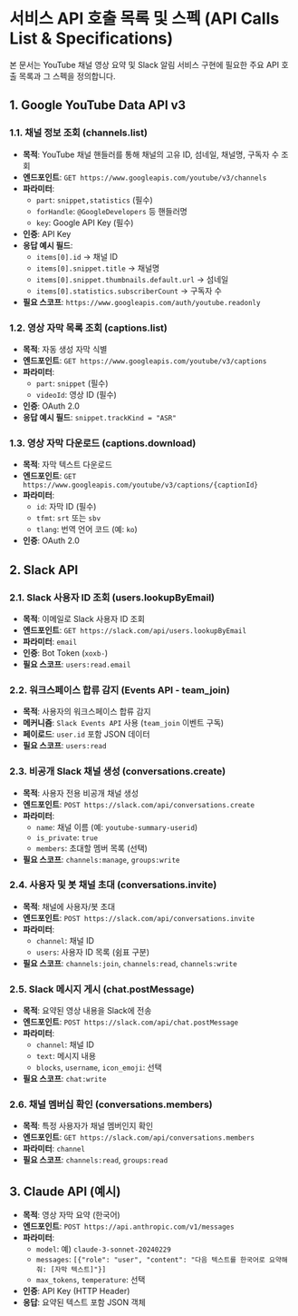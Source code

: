 # 서비스 API 호출 목록 및 스펙 (API Calls List & Specifications)

본 문서는 YouTube 채널 영상 요약 및 Slack 알림 서비스 구현에 필요한 주요 API 호출 목록과 그 스펙을 정의합니다.

## 1. Google YouTube Data API v3

### 1.1. 채널 정보 조회 (channels.list)
- **목적**: YouTube 채널 핸들러를 통해 채널의 고유 ID, 섬네일, 채널명, 구독자 수 조회
- **엔드포인트**: `GET https://www.googleapis.com/youtube/v3/channels`
- **파라미터**:
  - `part`: `snippet,statistics` (필수)
  - `forHandle`: `@GoogleDevelopers` 등 핸들러명
  - `key`: Google API Key (필수)
- **인증**: API Key
- **응답 예시 필드**:
  - `items[0].id` → 채널 ID
  - `items[0].snippet.title` → 채널명
  - `items[0].snippet.thumbnails.default.url` → 섬네일
  - `items[0].statistics.subscriberCount` → 구독자 수
- **필요 스코프**: `https://www.googleapis.com/auth/youtube.readonly`

### 1.2. 영상 자막 목록 조회 (captions.list)
- **목적**: 자동 생성 자막 식별
- **엔드포인트**: `GET https://www.googleapis.com/youtube/v3/captions`
- **파라미터**:
  - `part`: `snippet` (필수)
  - `videoId`: 영상 ID (필수)
- **인증**: OAuth 2.0
- **응답 예시 필드**: `snippet.trackKind = "ASR"`

### 1.3. 영상 자막 다운로드 (captions.download)
- **목적**: 자막 텍스트 다운로드
- **엔드포인트**: `GET https://www.googleapis.com/youtube/v3/captions/{captionId}`
- **파라미터**:
  - `id`: 자막 ID (필수)
  - `tfmt`: `srt` 또는 `sbv`
  - `tlang`: 번역 언어 코드 (예: `ko`)
- **인증**: OAuth 2.0

## 2. Slack API

### 2.1. Slack 사용자 ID 조회 (users.lookupByEmail)
- **목적**: 이메일로 Slack 사용자 ID 조회
- **엔드포인트**: `GET https://slack.com/api/users.lookupByEmail`
- **파라미터**: `email`
- **인증**: Bot Token (`xoxb-`)
- **필요 스코프**: `users:read.email`

### 2.2. 워크스페이스 합류 감지 (Events API - team_join)
- **목적**: 사용자의 워크스페이스 합류 감지
- **메커니즘**: `Slack Events API` 사용 (`team_join` 이벤트 구독)
- **페이로드**: `user.id` 포함 JSON 데이터
- **필요 스코프**: `users:read`

### 2.3. 비공개 Slack 채널 생성 (conversations.create)
- **목적**: 사용자 전용 비공개 채널 생성
- **엔드포인트**: `POST https://slack.com/api/conversations.create`
- **파라미터**:
  - `name`: 채널 이름 (예: `youtube-summary-userid`)
  - `is_private`: `true`
  - `members`: 초대할 멤버 목록 (선택)
- **필요 스코프**: `channels:manage`, `groups:write`

### 2.4. 사용자 및 봇 채널 초대 (conversations.invite)
- **목적**: 채널에 사용자/봇 초대
- **엔드포인트**: `POST https://slack.com/api/conversations.invite`
- **파라미터**:
  - `channel`: 채널 ID
  - `users`: 사용자 ID 목록 (쉼표 구분)
- **필요 스코프**: `channels:join`, `channels:read`, `channels:write`

### 2.5. Slack 메시지 게시 (chat.postMessage)
- **목적**: 요약된 영상 내용을 Slack에 전송
- **엔드포인트**: `POST https://slack.com/api/chat.postMessage`
- **파라미터**:
  - `channel`: 채널 ID
  - `text`: 메시지 내용
  - `blocks`, `username`, `icon_emoji`: 선택
- **필요 스코프**: `chat:write`

### 2.6. 채널 멤버십 확인 (conversations.members)
- **목적**: 특정 사용자가 채널 멤버인지 확인
- **엔드포인트**: `GET https://slack.com/api/conversations.members`
- **파라미터**: `channel`
- **필요 스코프**: `channels:read`, `groups:read`

## 3. Claude API (예시)

- **목적**: 영상 자막 요약 (한국어)
- **엔드포인트**: `POST https://api.anthropic.com/v1/messages`
- **파라미터**:
  - `model`: 예) `claude-3-sonnet-20240229`
  - `messages`: `[{"role": "user", "content": "다음 텍스트를 한국어로 요약해 줘: [자막 텍스트]"}]`
  - `max_tokens`, `temperature`: 선택
- **인증**: API Key (HTTP Header)
- **응답**: 요약된 텍스트 포함 JSON 객체